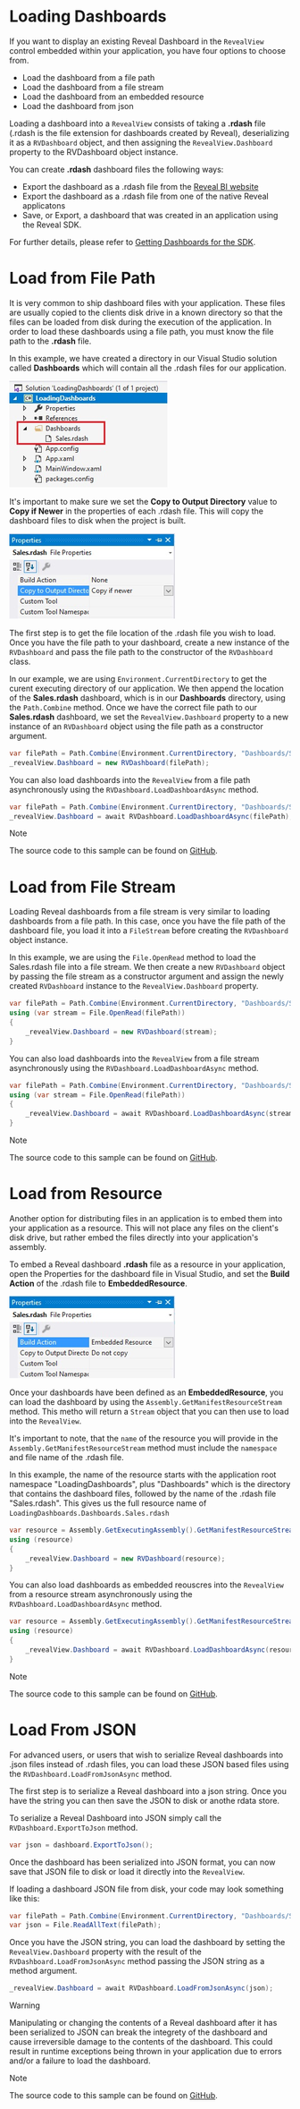 # Loading Dashboards

If you want to display an existing Reveal Dashboard in the `RevealView` control embedded within your application, you have four options to choose from.
- Load the dashboard from a file path
- Load the dashboard from a file stream
- Load the dashboard from an embedded resource
- Load the dashboard from json

Loading a dashboard into a `RevealView` consists of taking a **.rdash** file (.rdash is the file extension for dashboards created by Reveal), deserializing it as a `RVDashboard` object, and then assigning the `RevealView.Dashboard` property to the RVDashboard object instance.

You can create **.rdash** dashboard files the following ways:
- Export the dashboard as a .rdash file from the [Reveal BI website](https://app.revealbi.io/)
- Export the dashboard as a .rdash file from one of the native Reveal applicatons
- Save, or Export, a dashboard that was created in an application using the Reveal SDK.

For further details, please refer to [Getting Dashboards for the SDK](~/en/developer/developer/general/get-dashboards.md).

# Load from File Path
It is very common to ship dashboard files with your application. These files are usually copied to the clients disk drive in a known directory so that the files can be loaded from disk during the execution of the application. In order to load these dashboards using a file path, you must know the file path to the **.rdash** file. 

In this example, we have created a directory in our Visual Studio solution called **Dashboards** which will contain all the .rdash files for our application.

![](images/load-dashboards-dashboard-directory.jpg)

It's important to make sure we set the **Copy to Output Directory** value to **Copy if Newer** in the properties of each .rdash file. This will copy the dashboard files to disk when the project is built.

![](images/load-dashboard-as-file.jpg)

The first step is to get the file location of the .rdash file you wish to load. Once you have the file path to your dashboard, create a new instance of the `RVDashboard` and pass the file path to the constructor of the `RVDashboard` class. 

In our example, we are using `Environment.CurrentDirectory` to get the curent executing directory of our application. We then append the location of the **Sales.rdash** dashboard, which is in our **Dashboards** directory, using the `Path.Combine` method. Once we have the correct file path to our **Sales.rdash** dashboard, we set the `RevealView.Dashboard` property to a new instance of an `RVDashboard` object using the file path as a constructor argument.
```cs
var filePath = Path.Combine(Environment.CurrentDirectory, "Dashboards/Sales.rdash");
_revealView.Dashboard = new RVDashboard(filePath);
```

You can also load dashboards into the `RevealView` from a file path asynchronously using the `RVDashboard.LoadDashboardAsync` method.
```cs
var filePath = Path.Combine(Environment.CurrentDirectory, "Dashboards/Sales.rdash");
_revealView.Dashboard = await RVDashboard.LoadDashboardAsync(filePath);
```

> [!NOTE]
> The source code to this sample can be found on [GitHub](https://github.com/RevealBi/sdk-samples-wpf/tree/master/LoadingDashboards-FilePath).

# Load from File Stream
Loading Reveal dashboards from a file stream is very similar to loading dashboards from a file path. In this case, once you have the file path of the dashboard file, you load it into a `FileStream` before creating the `RVDashboard` object instance.

In this example, we are using the `File.OpenRead` method to load the Sales.rdash file into a file stream. We then create a new `RVDashboard` object by passing the file stream as a constructor argument and assign the newly created `RVDashboard` instance to the `RevealView.Dashboard` property.

```cs
var filePath = Path.Combine(Environment.CurrentDirectory, "Dashboards/Sales.rdash"); 
using (var stream = File.OpenRead(filePath))
{
    _revealView.Dashboard = new RVDashboard(stream);
}
```

You can also load dashboards into the `RevealView` from a file stream asynchronously using the `RVDashboard.LoadDashboardAsync` method.
```cs
var filePath = Path.Combine(Environment.CurrentDirectory, "Dashboards/Sales.rdash"); 
using (var stream = File.OpenRead(filePath))
{
    _revealView.Dashboard = await RVDashboard.LoadDashboardAsync(stream);
}
```

> [!NOTE]
> The source code to this sample can be found on [GitHub](https://github.com/RevealBi/sdk-samples-wpf/tree/master/LoadingDashboards-FileStream).

# Load from Resource
Another option for distributing files in an application is to embed them into your application as a resource. This will not place any files on the client's disk drive, but rather embed the files directly into your application's assembly.

To embed a Reveal dashboard **.rdash** file as a resource in your application, open the Properties for the dashboard file in Visual Studio, and set the **Build Action** of the .rdash file to **EmbeddedResource**.

![](images/load-dashboard-as-resource.jpg)

Once your dashboards have been defined as an **EmbeddedResource**, you can load the dashboard by using the `Assembly.GetManifestResourceStream` method. This metho will return a `Stream` object that you can then use to load into the `RevealView`.

It's important to note, that the `name` of the resource you will provide in the `Assembly.GetManifestResourceStream` method must include the `namespace` and file name of the .rdash file.

In this example, the name of the resource starts with the application root namespace "LoadingDashboards", plus "Dashboards" which is the directory that contains the dashboard files, followed by the name of the .rdash file "Sales.rdash".  This gives us the full resource name of `LoadingDashboards.Dashboards.Sales.rdash`

```cs
var resource = Assembly.GetExecutingAssembly().GetManifestResourceStream($"LoadingDashboards.Dashboards.Sales.rdash");
using (resource)
{
    _revealView.Dashboard = new RVDashboard(resource);
}
```

You can also load dashboards as embedded reouscres into the `RevealView` from a resource stream asynchronously using the `RVDashboard.LoadDashboardAsync` method.
```cs
var resource = Assembly.GetExecutingAssembly().GetManifestResourceStream($"LoadingDashboards.Dashboards.Sales.rdash");
using (resource)
{
    _revealView.Dashboard = await RVDashboard.LoadDashboardAsync(resource);
}
```

> [!NOTE]
> The source code to this sample can be found on [GitHub](https://github.com/RevealBi/sdk-samples-wpf/tree/master/LoadingDashboards-FromResource).

# Load From JSON
For advanced users, or users that wish to serialize Reveal dashboards into .json files instead of .rdash files, you can load these JSON based files using the `RVDashboard.LoadFromJsonAsync` method.

The first step is to serialize a Reveal dashboard into a json string. Once you have the string you can then save the JSON to disk or anothe rdata store.

To serialize a Reveal Dashboard into JSON simply call the `RVDashboard.ExportToJson` method.

```cs
var json = dashboard.ExportToJson();
```

Once the dashboard has been serialized into JSON format, you can now save that JSON file to disk or load it directly into the `RevealView`.

If loading a dashboard JSON file from disk, your code may look something like this:
```cs
var filePath = Path.Combine(Environment.CurrentDirectory, "Dashboards/Sales.json");
var json = File.ReadAllText(filePath);
```

Once you have the JSON string, you can load the dashboard by setting the `RevealView.Dashboard` property with the result of the `RVDashboard.LoadFromJsonAsync` method passing the JSON string as a method argument.
```cs
_revealView.Dashboard = await RVDashboard.LoadFromJsonAsync(json);
```

> [!WARNING]
> Manipulating or changing the contents of a Reveal dashboard after it has been serialized to JSON can break the integrety of the dashboard and cause irreversible damage to the contents of the dashboard. This could result in runtime exceptions being thrown in your application due to errors and/or a failure to load the dashboard.

> [!NOTE]
> The source code to this sample can be found on [GitHub](https://github.com/RevealBi/sdk-samples-wpf/tree/master/LoadingDashboards-FromJson).